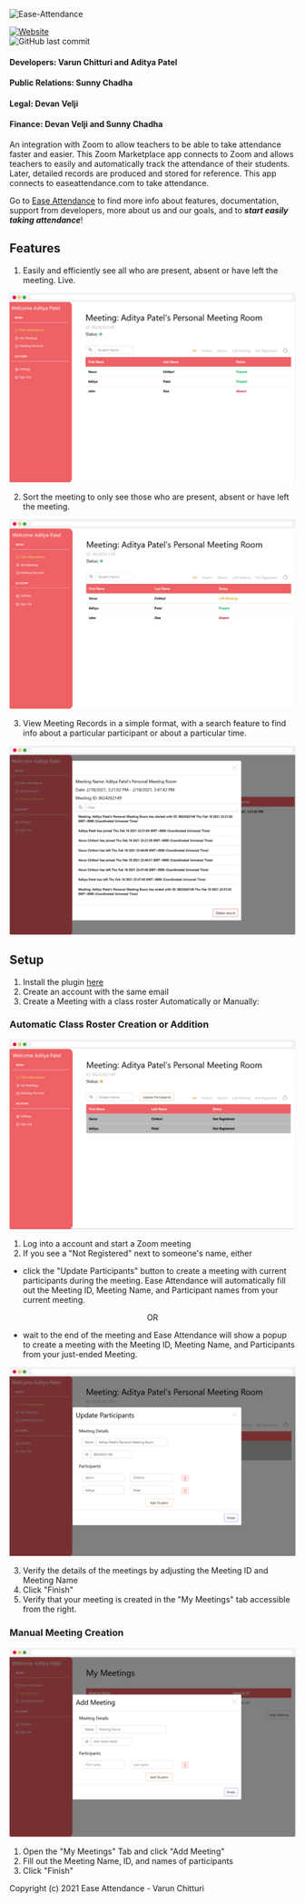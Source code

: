 


![Ease-Attendance](https://socialify.git.ci/Ease-Attendance/Ease-Attendance/image?description=1&font=Inter&logo=https%3A%2F%2Ffirebasestorage.googleapis.com%2Fv0%2Fb%2Feaseattendance-c68ed.appspot.com%2Fo%2FLogo%2520Mail.png%3Falt%3Dmedia%26token%3D433a639c-7d04-42ed-8984-e618fbc760dc&owner=1&pattern=Charlie%20Brown&theme=Dark)

<div>
    <a href="https://www.easeattendance.com"><img alt="Website" src="https://img.shields.io/website?down_color=important&down_message=Offline&logo=Ease%20Attendence&style=flat-square&up_color=green&up_message=Ease%20Attendence&url=https%3A%2F%2Fwww.easeattendance.com%2F"></a>
    <br>
    <img alt="GitHub last commit" src="https://img.shields.io/github/last-commit/Ease-Attendance/Ease-Attendance?style=flat-square">
    <br>
</div>

#### Developers: Varun Chitturi and Aditya Patel

#### Public Relations: Sunny Chadha

#### Legal: Devan Velji

#### Finance: Devan Velji and Sunny Chadha

An integration with Zoom to allow teachers to be able to take attendance faster and easier. This Zoom Marketplace app connects to Zoom and allows teachers to easily and automatically track the attendance of their students. Later, detailed records are produced and stored for reference. This app connects to easeattendance.com to take attendance.

Go to [Ease Attendance](https://www.easeattendance.com/) to find more info about features, documentation, support from developers, more about us and our goals, and to ***start easily taking attendance***!

## Features

1. Easily and efficiently see all who are present, absent or have left the meeting. Live.

![](Images/InMeeting.png)

2. Sort the meeting to only see those who are present, absent or have left the meeting.

![](Images/LeftMeetingDemo.png)

3. View Meeting Records in a simple format, with a search feature to find info about a particular participant or about a particular time.

![](Images/MeetingRecords.png)

## Setup

1. Install the plugin [here](https://zoom.us/oauth/authorize?response_type=code&client_id=jr7r46eTRvyF0CPmGFBGGA&redirect_uri=https://www.easeattendance.com/authorize)
2. Create an account with the same email 
3. Create a Meeting with a class roster Automatically or Manually:

### Automatic Class Roster Creation or Addition

![](Images/UnregisteredMeetingAutomatic.png)

1. Log into a account and start a Zoom meeting
2. If you see a "Not Registered" next to someone's name, either 
* click the "Update Participants" button to create a meeting with current participants during the meeting. Ease Attendance will automatically fill out the Meeting ID, Meeting Name, and Participant names from your current meeting.

<p align="center">
OR
</p>

* wait to the end of the meeting and Ease Attendance will show a popup to create a meeting with the Meeting ID, Meeting Name, and Participants from your just-ended Meeting.

![](Images/AutomaticAddMeeting.png)

3. Verify the details of the meetings by adjusting the Meeting ID and Meeting Name
4. Click "Finish"
5. Verify that your meeting is created in the "My Meetings" tab accessible from the right.

### Manual Meeting Creation

![](Images/AddMeeting.png)
1. Open the "My Meetings" Tab and click "Add Meeting"
2. Fill out the Meeting Name, ID, and names of participants
3. Click "Finish"



Copyright (c) 2021 Ease Attendance - Varun Chitturi
